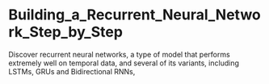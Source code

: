 # Building_a_Recurrent_Neural_Network_Step_by_Step
Discover recurrent neural networks, a type of model that performs extremely well on temporal data, and several of its variants, including LSTMs, GRUs and Bidirectional RNNs,
